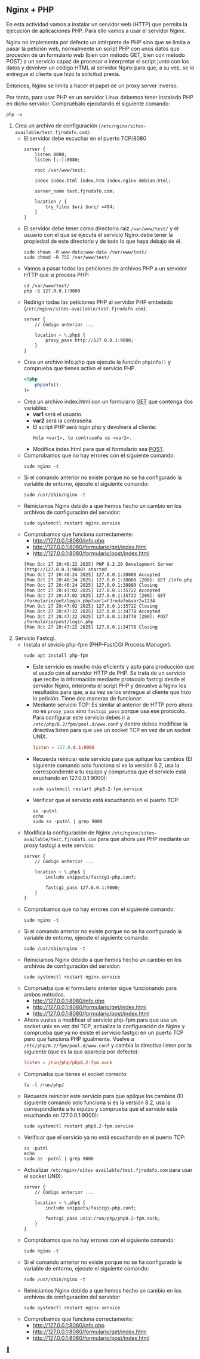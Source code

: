 ## Nginx + PHP

En esta actividad vamos a instalar un servidor web (HTTP) que permita la ejecución de aplicaciones PHP. Para ello vamos a usar el servidor Nginx.

Nginx no implementa por defecto un intérprete de PHP sino que se limita a pasar la petición web, normalmente un script PHP con unos datos que proceden de un formulario web (bien con método GET, bien con método POST) a un servicio capaz de procesar o interpretar el script junto con los datos y devolver un código HTML al servidor Nginx para que, a su vez, se lo entregue al cliente que hizo la solicitud previa.

Entonces, Nginx se limita a hacer el papel de un proxy server inverso.

Por tanto, para usar PHP en un servidor Linux debemos tener instalado PHP en dicho servidor. Compruébalo ejecutando el siguiente comando:

```shell
php -v
```

1. Crea un archivo de configuración (`/etc/nginx/sites-available/test.fjrodafo.com`):
    - El servidor debe escuchar en el puerto TCP/8080
        ```test.fjrodafo.com
        server {
        	listen 8080;
        	listen [::]:8080;
        
        	root /var/www/test;
        
        	index index.html index.htm index.nginx-debian.html;
        
        	server_name test.fjrodafo.com;
        
        	location / {
        		try_files $uri $uri/ =404;
        	}
        }
        ```
    - El servidor debe tener como directorio raíz `/var/www/test/` y el usuario con el que se ejecuta el servicio Nginx debe tener la propiedad de este directorio y de todo lo que haya debajo de él.
        ```shell
        sudo chown -R www-data:www-data /var/www/test/
        sudo chmod -R 755 /var/www/test/
        ```
    - Vamos a pasar todas las peticiones de archivos PHP a un servidor HTTP que sí procesa PHP:
        ```shell
        cd /var/www/test/
        php -S 127.0.0.1:9000
        ```
    - Redirigir todas las peticiones PHP al servidor PHP embebido (`/etc/nginx/sites-available/test.fjrodafo.com`):
        ```test.fjrodafo.com
        server {
        	// Código anterior ...
        
        	location ~ \.php$ {
        		proxy_pass http://127.0.0.1:9000;
        	}
        }
        ```
    - Crea un archivo info.php que ejecute la función `phpinfo()` y comprueba que tienes activo el servicio PHP.
        ```php
        <?php
            phpinfo();
        ?>
        ```
    - Crea un archivo index.html con un formulario [GET](./../../DSW/Master/var/www/test/formulario/get/index.html) que contenga dos variables:
        - **var1** será el usuario.
        - **var2** será la contraseña.
        - El script PHP será login.php y devolverá al cliente:
            ```
            Hola <var1>, tu contraseña es <var2>.
            ```
        - Modifica index.html para que el formulario sea [POST](./../../DSW/Master/var/www/test/formulario/post/index.html).
    - Comprobamos que no hay errores con el siguiente comando:
        ```shell
        sudo nginx -t
        ```
    - Si el comando anterior no existe porque no se ha configurado la variable de entorno, ejecute el siguiente comando:
        ```shell
        sudo /usr/sbin/nginx -t
        ```
    - Reiniciamos Nginx debido a que hemos hecho un cambio en los archivos de configuración del servidor:
        ```shell
        sudo systemctl restart nginx.service
        ```
    - Comprobamos que funciona correctamente:
        - http://127.0.0.1:8080/info.php
        - http://127.0.0.1:8080/formulario/get/index.html
        - http://127.0.0.1:8080/formulario/post/index.html
        ```log
        [Mon Oct 27 20:46:22 2025] PHP 8.2.29 Development Server (http://127.0.0.1:9000) started
        [Mon Oct 27 20:46:24 2025] 127.0.0.1:38880 Accepted
        [Mon Oct 27 20:46:24 2025] 127.0.0.1:38880 [200]: GET /info.php
        [Mon Oct 27 20:46:24 2025] 127.0.0.1:38880 Closing
        [Mon Oct 27 20:47:02 2025] 127.0.0.1:35722 Accepted
        [Mon Oct 27 20:47:02 2025] 127.0.0.1:35722 [200]: GET /formulario/get/login.php?var1=FJrodafo&var2=1234
        [Mon Oct 27 20:47:02 2025] 127.0.0.1:35722 Closing
        [Mon Oct 27 20:47:22 2025] 127.0.0.1:34778 Accepted
        [Mon Oct 27 20:47:22 2025] 127.0.0.1:34778 [200]: POST /formulario/post/login.php
        [Mon Oct 27 20:47:22 2025] 127.0.0.1:34778 Closing
        ```
2. Servicio Fastcgi.
    - Instala el sevicio php-fpm (PHP-FastCGI Process Manager).
        ```shell
        sudo apt install php-fpm
        ```
        - Este servicio es mucho más eficiente y apto para producción que el usado con el servidor HTTP de PHP. Se trata de un servicio que recibe la información mediante protocolo fastcgi desde el servidor Nginx, interpreta el script PHP y devuelve a Nginx los resultados para que, a su vez se los entregue al cliente que hizo la petición. Tiene dos maneras de funcionar:
        - Mediante servicio TCP: Es similar al anterior de HTTP pero ahora no es `proxy_pass` sino `fastcgi_pass` porque usa ese protocolo. Para configurar este servicio debes ir a `/etc/php/8.2/fpm/pool.d/www.conf` y dentro debes modificar la directiva listen para que use un socket TCP en vez de un socket UNIX.
            ```conf
            listen = 127.0.0.1:9000
            ```
        - Recuerda reiniciar este servicio para que aplique los cambios (El siguiente comando solo funciona si es la versión 8.2, usa la correspondiente a tu equipo y comprueba que el servicio está esuchando en 127.0.0.1:9000):
            ```shell
            sudo systemctl restart php8.2-fpm.service
            ```
        - Verificar que el servicio está escuchando en el puerto TCP:
            ```shell
            ss -putnl
            echo
            sudo ss -putnl | grep 9000
            ```
    - Modifica la configuración de Nginx `/etc/nginx/sites-available/test.fjrodafo.com` para que ahora use PHP mediante un proxy fastcgi a este servicio:
        ```test.fjrodafo.com
        server {
        	// Código anterior ...

        	location ~ \.php$ {
        		include snippets/fastcgi-php.conf;
        
        		fastcgi_pass 127.0.0.1:9000;
        	}
        }
        ```
    - Comprobamos que no hay errores con el siguiente comando:
        ```shell
        sudo nginx -t
        ```
    - Si el comando anterior no existe porque no se ha configurado la variable de entorno, ejecute el siguiente comando:
        ```shell
        sudo /usr/sbin/nginx -t
        ```
    - Reiniciamos Nginx debido a que hemos hecho un cambio en los archivos de configuración del servidor:
        ```shell
        sudo systemctl restart nginx.service
        ```
    - Comprueba que el formulario anterior sigue funcionando para ambos métodos.
        - http://127.0.0.1:8080/info.php
        - http://127.0.0.1:8080/formulario/get/index.html
        - http://127.0.0.1:8080/formulario/post/index.html
    - Ahora vuelve a modificar el servicio php-fpm para que use un socket unix en vez del TCP, actualiza la configuración de Nginx y comprueba que ya no existe el servicio fastgci en un puerto TCP pero que funciona PHP igualmente. Vuelve a `/etc/php/8.2/fpm/pool.d/www.conf` y cambia la directiva listen por la siguiente (que es la que aparecía por defecto):
        ```conf
        listen = /run/php/php8.2-fpm.sock
        ```
    - Comprueba que tienes el socket correcto:
        ```shell
        ls -l /run/php/
        ```
    - Recuerda reiniciar este servicio para que aplique los cambios (El siguiente comando solo funciona si es la versión 8.2, usa la correspondiente a tu equipo y comprueba que el servicio está esuchando en 127.0.0.1:9000):
        ```shell
        sudo systemctl restart php8.2-fpm.service
        ```
    - Verificar que el servicio ya no está escuchando en el puerto TCP:
        ```shell
        ss -putnl
        echo
        sudo ss -putnl | grep 9000
        ```
    - Actualizar `/etc/nginx/sites-available/test.fjrodafo.com` para usar el socket UNIX:
        ```test.fjrodafo.com
        server {
        	// Código anterior ...

        	location ~ \.php$ {
        		include snippets/fastcgi-php.conf;
        
        		fastcgi_pass unix:/run/php/php8.2-fpm.sock;
        	}
        }
        ```
    - Comprobamos que no hay errores con el siguiente comando:
        ```shell
        sudo nginx -t
        ```
    - Si el comando anterior no existe porque no se ha configurado la variable de entorno, ejecute el siguiente comando:
        ```shell
        sudo /usr/sbin/nginx -t
        ```
    - Reiniciamos Nginx debido a que hemos hecho un cambio en los archivos de configuración del servidor:
        ```shell
        sudo systemctl restart nginx.service
        ```
    - Comprobamos que funciona correctamente:
        - http://127.0.0.1:8080/info.php
        - http://127.0.0.1:8080/formulario/get/index.html
        - http://127.0.0.1:8080/formulario/post/index.html

<link rel="stylesheet" href="./../../../README.css">
<a class="scrollup" href="#top">&#x1F53C</a>